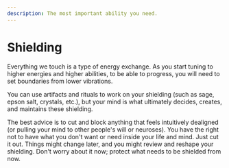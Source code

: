 ```yaml
---
description: The most important ability you need.
---
```


# Shielding

Everything we touch is a type of energy exchange. As you start tuning to higher energies and higher abilities, to be able to progress, you will need to set boundaries from lower vibrations.

You can use artifacts and rituals to work on your shielding (such as sage, epson salt, crystals, etc.), but your mind is what ultimately decides, creates, and maintains these shielding.

The best advice is to cut and block anything that feels intuitively dealigned (or pulling your mind to other people's will or neuroses). You have the right not to have what you don't want or need inside your life and mind. Just cut it out. Things might change later, and you might review and reshape your shielding. Don't worry about it now; protect what needs to be shielded from now.
